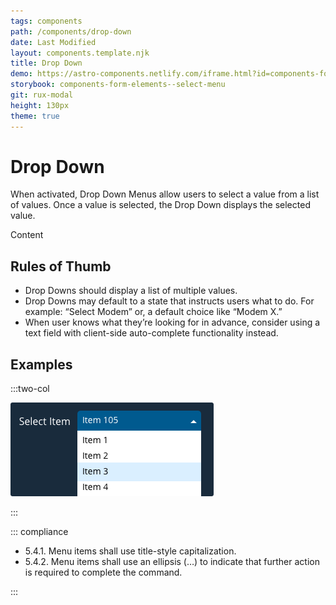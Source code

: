 ```yaml
---
tags: components
path: /components/drop-down
date: Last Modified
layout: components.template.njk
title: Drop Down
demo: https://astro-components.netlify.com/iframe.html?id=components-form-elements--select-menu
storybook: components-form-elements--select-menu
git: rux-modal
height: 130px
theme: true
---
```


# Drop Down

When activated, Drop Down Menus allow users to select a value from a list of values. Once a value is selected, the Drop Down displays the selected value.

Content

## Rules of Thumb

- Drop Downs should display a list of multiple values.
- Drop Downs may default to a state that instructs users what to do. For example: “Select Modem” or, a default choice like “Modem X.”
- When user knows what they’re looking for in advance, consider using a text field with client-side auto-complete functionality instead.

## Examples

:::two-col

![Don’t: Create a Drop Down list with too many options. The user needs to be able to scan and navigate the list easily](/img/components/dropdown-dont-1.png "Don’t: Create a Drop Down list with too many options. The user needs to be able to scan and navigate the list easily")

:::

::: compliance

- 5.4.1. Menu items shall use title-style capitalization.
- 5.4.2. Menu items shall use an ellipsis (…) to indicate that further action is required to complete the command.

:::